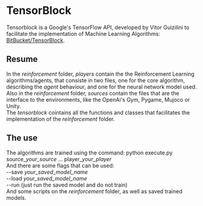 # TensorBlock

Tensorblock is a Google's TensorFlow API, developed by Vitor Guizilini to facilitate the implementation of Machine Learning Algorithms: [BitBucket/TensorBlock](https://bitbucket.org/vguizilini/tensorblock/overview).  

## Resume

In the *reinforcement* folder, *players* contain the the Reinforcement Learning algorithms/agents, that consiste in two files, one for the core algorithm, describing the *agent* behaviour, and one for the neural network model used.  
Also in the *reinforcement* folder, *sources* contain the files that are the interface to the environments, like the OpenAi's Gym, Pygame, Mujoco or Unity.  
The *tensorblock* cointains all the functions and classes that facilitates the implementation of the *reinforcement* folder.   

## The use

The algorithms are trained using the command: python execute.py source_*your_source* ... player_*your_player*  
And there are some flags that can be used:  
--save *your_saved_model_name*  
--load *your_saved_model_name*  
--run (just run the saved model and do not train)  
And some scripts on the *reinforcement* folder, as well as saved trained models.
